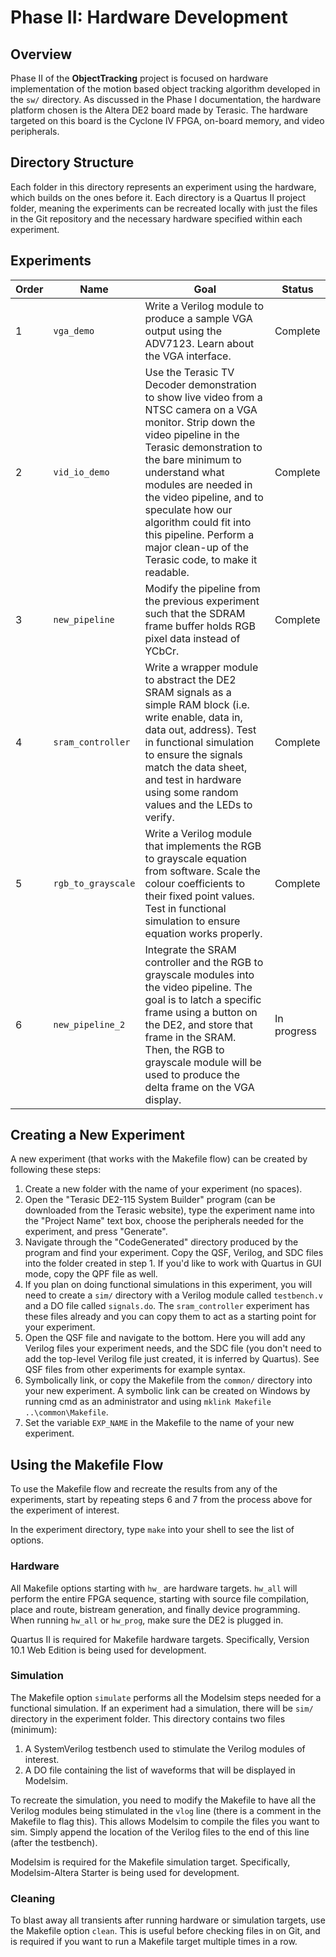 # Phase II: Hardware Development
## Overview
Phase II of the __ObjectTracking__ project is focused on hardware implementation of the motion based object tracking algorithm developed in the `sw/` directory. As discussed in the Phase I documentation, the hardware platform chosen is the Altera DE2 board made by Terasic. The hardware targeted on this board is the Cyclone IV FPGA, on-board memory, and video peripherals.

## Directory Structure
Each folder in this directory represents an experiment using the hardware, which builds on the ones before it. Each directory is a Quartus II project folder, meaning the experiments can be recreated locally with just the files in the Git repository and the necessary hardware specified within each experiment. 

## Experiments
Order | Name | Goal | Status
----- | ---- | ---- | ------
1 | `vga_demo`    | Write a Verilog module to produce a sample VGA output using the ADV7123. Learn about the VGA interface. | Complete
2 | `vid_io_demo` | Use the Terasic TV Decoder demonstration to show live video from a NTSC camera on a VGA monitor. Strip down the video pipeline in the Terasic demonstration to the bare minimum to understand what modules are needed in the video pipeline, and to speculate how our algorithm could fit into this pipeline. Perform a major clean-up of the Terasic code, to make it readable. | Complete
3 | `new_pipeline`| Modify the pipeline from the previous experiment such that the SDRAM frame buffer holds RGB pixel data instead of YCbCr.| Complete
4 | `sram_controller`| Write a wrapper module to abstract the DE2 SRAM signals as a simple RAM block (i.e. write enable, data in, data out, address). Test in functional simulation to ensure the signals match the data sheet, and test in hardware using some random values and the LEDs to verify.| Complete
5 | `rgb_to_grayscale`| Write a Verilog module that implements the RGB to grayscale equation from software. Scale the colour coefficients to their fixed point values. Test in functional simulation to ensure equation works properly.| Complete
6 | `new_pipeline_2` | Integrate the SRAM controller and the RGB to grayscale modules into the video pipeline. The goal is to latch a specific frame using a button on the DE2, and store that frame in the SRAM. Then, the RGB to grayscale module will be used to produce the delta frame on the VGA display. | In progress

## Creating a New Experiment
A new experiment (that works with the Makefile flow) can be created by following these steps:

1. Create a new folder with the name of your experiment (no spaces).
2. Open the "Terasic DE2-115 System Builder" program (can be downloaded from the Terasic website), type the experiment name into the "Project Name" text box, choose the peripherals needed for the experiment, and press "Generate".
3. Navigate through the "CodeGenerated" directory produced by the program and find your experiment. Copy the QSF, Verilog, and SDC files into the folder created in step 1. If you'd like to work with Quartus in GUI mode, copy the QPF file as well.
4. If you plan on doing functional simulations in this experiment, you will need to create a `sim/` directory with a Verilog module called `testbench.v` and a DO file called `signals.do`. The `sram_controller` experiment has these files already and you can copy them to act as a starting point for your experiment.
5. Open the QSF file and navigate to the bottom. Here you will add any Verilog files your experiment needs, and the SDC file (you don't need to add the top-level Verilog file just created, it is inferred by Quartus). See QSF files from other experiments for example syntax.
6. Symbolically link, or copy the Makefile from the `common/` directory into your new experiment. A symbolic link can be created on Windows by running cmd as an administrator and using `mklink Makefile ..\common\Makefile`.
7. Set the variable `EXP_NAME` in the Makefile to the name of your new experiment.

## Using the Makefile Flow
To use the Makefile flow and recreate the results from any of the experiments, start by repeating steps 6 and 7 from the process above for the experiment of interest.

In the experiment directory, type `make` into your shell to see the list of options.

### Hardware
All Makefile options starting with `hw_` are hardware targets. `hw_all` will perform the entire FPGA sequence, starting with source file compilation, place and route, bistream generation, and finally device programming. When running `hw_all` or `hw_prog`, make sure the DE2 is plugged in.

Quartus II is required for Makefile hardware targets. Specifically, Version 10.1 Web Edition is being used for development.

### Simulation 
The Makefile option `simulate` performs all the Modelsim steps needed for a functional simulation. If an experiment had a simulation, there will be `sim/` directory in the experiment folder. This directory contains two files (minimum):

1. A SystemVerilog testbench used to stimulate the Verilog modules of interest.
2. A DO file containing the list of waveforms that will be displayed in Modelsim.

To recreate the simulation, you need to modify the Makefile to have all the Verilog modules being stimulated in the `vlog` line (there is a comment in the Makefile to flag this). This allows Modelsim to compile the files you want to sim. Simply append the location of the Verilog files to the end of this line (after the testbench).

Modelsim is required for the Makefile simulation target. Specifically, Modelsim-Altera Starter is being used for development.

### Cleaning
To blast away all transients after running hardware or simulation targets, use the Makefile option `clean`. This is useful before checking files in on Git, and is required if you want to run a Makefile target multiple times in a row.

